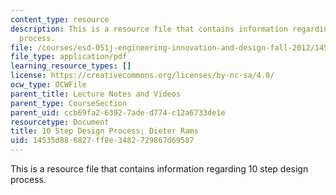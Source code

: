 ```yaml
---
content_type: resource
description: This is a resource file that contains information regarding 10 step design
  process.
file: /courses/esd-051j-engineering-innovation-and-design-fall-2012/14535d886827ff8e3482729867d69587_MITESD_051JF12_Lec02.pdf
file_type: application/pdf
learning_resource_types: []
license: https://creativecommons.org/licenses/by-nc-sa/4.0/
ocw_type: OCWFile
parent_title: Lecture Notes and Videos
parent_type: CourseSection
parent_uid: ccb69fa2-6392-7ade-d774-c12a6733de1e
resourcetype: Document
title: 10 Step Design Process; Dieter Rams
uid: 14535d88-6827-ff8e-3482-729867d69587
---
```

This is a resource file that contains information regarding 10 step design process.